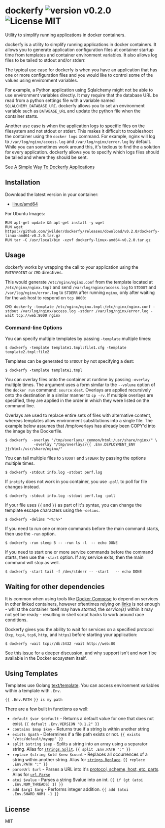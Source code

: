 dockerfy ![version v0.2.0](https://img.shields.io/badge/version-v0.2.0-brightgreen.svg) ![License MIT](https://img.shields.io/badge/license-MIT-blue.svg)
=============

Utility to simplify running applications in docker containers.

dockerfy is a utility to simplify running applications in docker containers.  It allows you
to generate application configuration files at container startup time from templates and
container environment variables.  It also allows log files to be tailed to stdout and/or
stderr.

The typical use case for dockerfy is when you have an application that has one or more
configuration files and you would like to control some of the values using environment variables.

For example, a Python application using Sqlalchemy might not be able to use environment variables directly.
It may require that the database URL be read from a python settings file with a variable named
`SQLALCHEMY_DATABASE_URI`.  dockerfy allows you to set an environment variable such as
`DATABASE_URL` and update the python file when the container starts.

Another use case is when the application logs to specific files on the filesystem and not stdout
or stderr. This makes it difficult to troubleshoot the container using the `docker logs` command.
For example, nginx will log to `/var/log/nginx/access.log` and
`/var/log/nginx/error.log` by default. While you can sometimes work around this, it's tedious to find
the a solution for every application. dockerfy allows you to specify which logs files should
be tailed and where they should be sent.

See [A Simple Way To Dockerfy Applications](http://jasonwilder.com/blog/2014/10/13/a-simple-way-to-dockerfy-applications/)

## Installation

Download the latest version in your container:

* [linux/amd64](https://github.com/jwilder/dockerfy/releases/download/v0.2.0/dockerfy-linux-amd64-v0.2.0.tar.gz)

For Ubuntu Images:

```
RUN apt-get update && apt-get install -y wget
RUN wget https://github.com/jwilder/dockerfy/releases/download/v0.2.0/dockerfy-linux-amd64-v0.2.0.tar.gz
RUN tar -C /usr/local/bin -xzvf dockerfy-linux-amd64-v0.2.0.tar.gz
```

## Usage

dockerfy works by wrapping the call to your application using the `ENTRYPOINT` or `CMD` directives.

This would generate `/etc/nginx/nginx.conf` from the template located at `/etc/nginx/nginx.tmpl` and
send `/var/log/nginx/access.log` to `STDOUT` and `/var/log/nginx/error.log` to `STDERR` after running
`nginx`, only after waiting for the `web` host to respond on `tcp 8000`:

```
CMD dockerfy -template /etc/nginx/nginx.tmpl:/etc/nginx/nginx.conf -stdout /var/log/nginx/access.log -stderr /var/log/nginx/error.log -wait tcp://web:8000 nginx
```

### Command-line Options

You can specify multiple templates by passing `-template` multiple times:

```
$ dockerfy -template template1.tmpl:file1.cfg -template template2.tmpl:file2

```

Templates can be generated to `STDOUT` by not specifying a dest:

```
$ dockerfy -template template1.tmpl

```


You can overlay files onto the container at runtime by passing `-overlay` multiple times.   The argument uses a form similar to the `--volume` option of the `docker run` command:  `source:dest`.   Overlays are applied recursively onto the destination in a similar manner to `cp -rv`.   If multiple overlays are specified, they are applied in the order in which they were listed on the command line.  

Overlays are used to replace entire sets of files with alternative content, whereas templates allow environment substitutions into a single file.  The example below assumes that /tmp/overlays has already been COPY'd into the image by the Dockerfile.

```
$ dockerfy  -overlay "/tmp/overlays/_common/html:/usr/share/nginx/" \
             -overlay "/tmp/overlays/{{ .Env.DEPLOYMENT_ENV }}/html:/usr/share/nginx/"
```

You can tail multiple files to `STDOUT` and `STDERR` by passing the options multiple times.

```
$ dockerfy -stdout info.log -stdout perf.log

```

If `inotify` does not work in you container, you use `-poll` to poll for file changes instead.

```
$ dockerfy -stdout info.log -stdout perf.log -poll

```


If your file uses `{{` and `}}` as part of it's syntax, you can change the template escape characters using the `-delims`.

```
$ dockerfy -delims "<%:%>"
```

If you need to run one or more commands before the main command starts, then use the `-run` option.

```
$ dockerfy -run sleep 5 -- -run ls -l  -- echo DONE
```

If you need to start one or more service commands before the command starts, then use the `-start` option. If any service exits, then the main command will stop as well.

```
$ dockerfy -start tail -f /dev/stderr -- -start   -- echo DONE
```

## Waiting for other dependencies

It is common when using tools like [Docker Compose](https://docs.docker.com/compose/) to depend on services in other linked containers, however oftentimes relying on [links](https://docs.docker.com/compose/compose-file/#links) is not enough - whilst the container itself may have _started_, the _service(s)_ within it may not yet be ready - resulting in shell script hacks to work around race conditions.

Dockerfy gives you the ability to wait for services on a specified protocol (`tcp`, `tcp4`, `tcp6`, `http`, and `https`) before starting your application:

```
$ dockerfy -wait tcp://db:5432 -wait http://web:80
```

See [this issue](https://github.com/docker/compose/issues/374#issuecomment-126312313) for a deeper discussion, and why support isn't and won't be available in the Docker ecosystem itself.

## Using Templates

Templates use Golang [text/template](http://golang.org/pkg/text/template/). You can access environment
variables within a template with `.Env`.

```
{{ .Env.PATH }} is my path
```

There are a few built in functions as well:

  * `default $var $default` - Returns a default value for one that does not exist. `{{ default .Env.VERSION "0.1.2" }}`
  * `contains $map $key` - Returns true if a string is within another string
  * `exists $path` - Determines if a file path exists or not. `{{ exists "/etc/default/myapp" }}`
  * `split $string $sep` - Splits a string into an array using a separator string. Alias for [`strings.Split`][go.string.Split]. `{{ split .Env.PATH ":" }}`
  * `replace $string $old $new $count` - Replaces all occurrences of a string within another string. Alias for [`strings.Replace`][go.string.Replace]. `{{ replace .Env.PATH ":" }}`
  * `parseUrl $url` - Parses a URL into it's [protocol, scheme, host, etc. parts][go.url.URL]. Alias for [`url.Parse`][go.url.Parse]
  * `atoi $value` - Parses a string $value into an int. `{{ if (gt (atoi .Env.NUM_THREADS) 1) }}`
  * `add $arg1 $arg` - Performs integer addition. `{{ add (atoi .Env.SHARD_NUM) -1 }}`

## License

MIT


[go.string.Split]: https://golang.org/pkg/strings/#Split
[go.string.Replace]: https://golang.org/pkg/strings/#Replace
[go.url.Parse]: https://golang.org/pkg/net/url/#Parse
[go.url.URL]: https://golang.org/pkg/net/url/#URL
